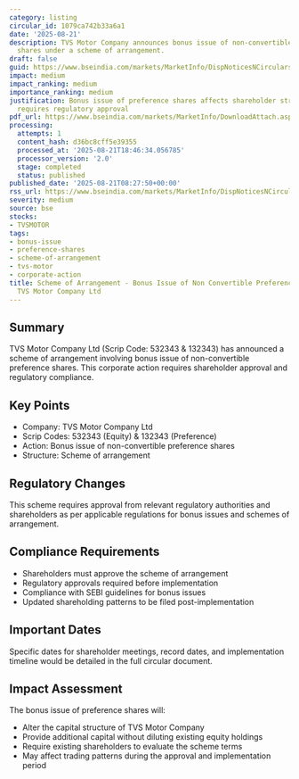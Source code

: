 ```yaml
---
category: listing
circular_id: 1079ca742b33a6a1
date: '2025-08-21'
description: TVS Motor Company announces bonus issue of non-convertible preference
  shares under a scheme of arrangement.
draft: false
guid: https://www.bseindia.com/markets/MarketInfo/DispNoticesNCirculars.aspx?Noticeid={08E32F7F-F1A5-4B91-9B53-CD6EBA9D7F25}&noticeno=20250821-10&dt=08/21/2025&icount=10&totcount=73&flag=0
impact: medium
impact_ranking: medium
importance_ranking: medium
justification: Bonus issue of preference shares affects shareholder structure and
  requires regulatory approval
pdf_url: https://www.bseindia.com/markets/MarketInfo/DownloadAttach.aspx?id=20250821-10&attachedId=9948ecbc-2478-44be-a8ff-709ebaca63d6
processing:
  attempts: 1
  content_hash: d36bc8cff5e39355
  processed_at: '2025-08-21T18:46:34.056785'
  processor_version: '2.0'
  stage: completed
  status: published
published_date: '2025-08-21T08:27:50+00:00'
rss_url: https://www.bseindia.com/markets/MarketInfo/DispNoticesNCirculars.aspx?Noticeid={08E32F7F-F1A5-4B91-9B53-CD6EBA9D7F25}&noticeno=20250821-10&dt=08/21/2025&icount=10&totcount=73&flag=0
severity: medium
source: bse
stocks:
- TVSMOTOR
tags:
- bonus-issue
- preference-shares
- scheme-of-arrangement
- tvs-motor
- corporate-action
title: Scheme of Arrangement - Bonus Issue of Non Convertible Preference Shares by
  TVS Motor Company Ltd
---
```


## Summary

TVS Motor Company Ltd (Scrip Code: 532343 & 132343) has announced a scheme of arrangement involving bonus issue of non-convertible preference shares. This corporate action requires shareholder approval and regulatory compliance.

## Key Points

- Company: TVS Motor Company Ltd
- Scrip Codes: 532343 (Equity) & 132343 (Preference)
- Action: Bonus issue of non-convertible preference shares
- Structure: Scheme of arrangement

## Regulatory Changes

This scheme requires approval from relevant regulatory authorities and shareholders as per applicable regulations for bonus issues and schemes of arrangement.

## Compliance Requirements

- Shareholders must approve the scheme of arrangement
- Regulatory approvals required before implementation
- Compliance with SEBI guidelines for bonus issues
- Updated shareholding patterns to be filed post-implementation

## Important Dates

Specific dates for shareholder meetings, record dates, and implementation timeline would be detailed in the full circular document.

## Impact Assessment

The bonus issue of preference shares will:
- Alter the capital structure of TVS Motor Company
- Provide additional capital without diluting existing equity holdings
- Require existing shareholders to evaluate the scheme terms
- May affect trading patterns during the approval and implementation period